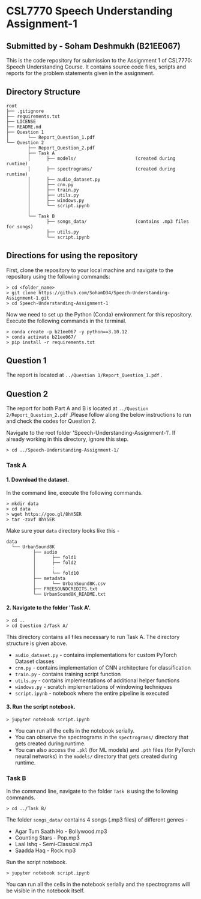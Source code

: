 # CSL7770 Speech Understanding Assignment-1 
## Submitted by - Soham Deshmukh (B21EE067)

This is the code repository for submission to the Assignment 1 of CSL7770: Speech Understanding Course.
It contains source code files, scripts and reports for the problem statements given in the assignment.

## Directory Structure
```
root
├── .gitignore
├── requirements.txt
├── LICENSE
├── README.md
├── Question 1
│       └── Report_Question_1.pdf
└── Question 2
        ├── Report_Question_2.pdf
        ├── Task A
        │      ├── models/                      (created during runtime)
        │      ├── spectrograms/                (created during runtime)
        │      ├── audio_dataset.py
        │      ├── cnn.py
        │      ├── train.py
        │      ├── utils.py
        │      ├── windows.py
        │      └── script.ipynb
        │
        └── Task B
               ├── songs_data/                  (contains .mp3 files for songs)
               ├── utils.py
               └── script.ipynb   
```

## Directions for using the repository

First, clone the repository to your local machine and navigate to the repository using the following commands:
```
> cd <folder_name>
> git clone https://github.com/SohamD34/Speech-Understanding-Assignment-1.git
> cd Speech-Understanding-Assignment-1
```

Now we need to set up the Python (Conda) environment for this repository. Execute the following commands in the terminal.
```
> conda create -p b21ee067 -y python==3.10.12
> conda activate b21ee067/
> pip install -r requirements.txt
```

## Question 1
The report is located at ```../Question 1/Report_Question_1.pdf``` .

## Question 2
The report for both Part A and B is located at ```../Question 2/Report_Question_2.pdf``` .Please follow along the below instructions to run and check the codes for Question 2.

Navigate to the root folder 'Speech-Understanding-Assignment-1'. If already working in this directory, ignore this step.
```
> cd ../Speech-Understanding-Assignment-1/
```

### Task A
#### 1. Download the dataset.
In the command line, execute the following commands. <br />
```
> mkdir data
> cd data 
> wget https://goo.gl/8hY5ER
> tar -zxvf 8hY5ER
```
Make sure your ```data``` directory looks like this -
```
data
  └── UrbanSound8K
          ├── audio
          │      ├── fold1
          │      ├── fold2
          │      :
          │      └── fold10
          ├── metadata
          │      └── UrbanSound8K.csv
          ├── FREESOUNDCREDITS.txt
          └── UrbanSound8K_README.txt
```
#### 2. Navigate to the folder 'Task A'.
```
> cd ..
> cd Question 2/Task A/
```
This directory contains all files necessary to run Task A. The directory structure is given above.
* ```audio_dataset.py``` - contains implementations for custom PyTorch Dataset classes
* ```cnn.py``` - contains implementation of CNN architecture for classification
* ```train.py``` - contains training script function
* ```utils.py``` - contains implementations of additional helper functions
* ```windows.py``` - scratch implementations of windowing techniques
* ```script.ipynb``` - notebook where the entire pipeline is executed
#### 3. Run the script notebook.
```
> jupyter notebook script.ipynb
```
* You can run all the cells in the notebook serially. 
* You can observe the spectrograms in the ```spectrograms/``` directory that gets created during runtime. 
* You can also access the ```.pkl``` (for ML models) and ```.pth``` files (for PyTorch neural networks) in the ```models/``` directory that gets created during runtime.


### Task B
In the command line, navigate to the folder ```Task B``` using the following commands. <br />
```
> cd ../Task B/
```
The folder ```songs_data/``` contains 4 songs (.mp3 files) of different genres - 
* Agar Tum Saath Ho - Bollywood.mp3
* Counting Stars - Pop.mp3
* Laal Ishq - Semi-Classical.mp3
* Saadda Haq - Rock.mp3

Run the script notebook.
```
> jupyter notebook script.ipynb
```
You can run all the cells in the notebook serially and the spectrograms will be visible in the notebook itself. 
